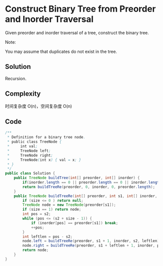 # Construct Binary Tree from Preorder and Inorder Traversal

Given preorder and inorder traversal of a tree, construct the binary tree.

Note:

You may assume that duplicates do not exist in the tree.

## Solution

Recursion.

## Complexity

时间复杂度 O(n)，空间复杂度 O(n)

## Code

```java
/**
 * Definition for a binary tree node.
 * public class TreeNode {
 *     int val;
 *     TreeNode left;
 *     TreeNode right;
 *     TreeNode(int x) { val = x; }
 * }
 */
public class Solution {
    public TreeNode buildTree(int[] preorder, int[] inorder) {
        if(inorder.length == 0 || preorder.length == 0 || inorder.length != preorder.length) return null;
        return buildTreeRe(preorder, 0, inorder, 0, preorder.length);
    }
    public TreeNode buildTreeRe(int[] preorder, int s1, int[] inorder, int s2, int size) {
        if (size <= 0 ) return null;
        TreeNode node = new TreeNode(preorder[s1]);
        if (size == 1) return node;
        int pos = s2;
        while (pos <= (s2 + size - 1)) {
            if (inorder[pos] == preorder[s1]) break;
            ++pos;
        }
        int leftlen = pos - s2;
        node.left = buildTreeRe(preorder, s1 + 1, inorder, s2, leftlen);
        node.right = buildTreeRe(preorder, s1 + leftlen + 1, inorder, pos + 1, size - leftlen - 1);
        return node;
    }
}
```


